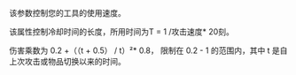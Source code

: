 该参数控制您的工具的使用速度。

该属性控制冷却时间的长度，所用时间为T = 1 /攻击速度* 20刻。

伤害乘数为 0.2 +（（t + 0.5） / t）²* 0.8， 限制在 0.2 - 1 的范围内，其中 t 是自上次攻击或物品切换以来的时间。